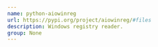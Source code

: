 ```yaml
---
name: python-aiowinreg
url: https://pypi.org/project/aiowinreg/#files
description: Windows registry reader.
group: None
---
```

